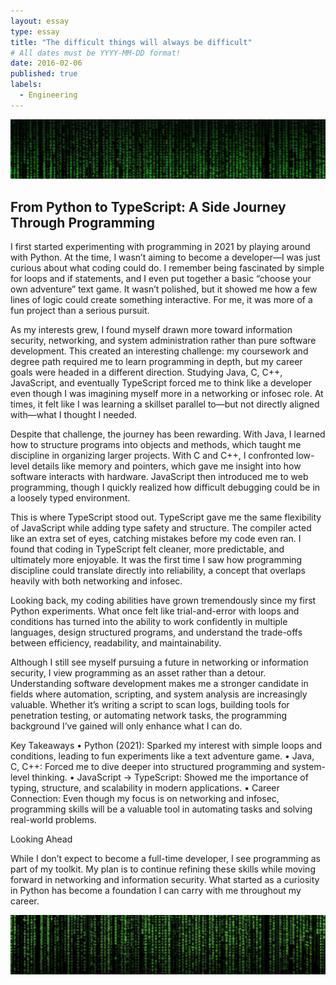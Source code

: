 ```yaml
---
layout: essay
type: essay
title: "The difficult things will always be difficult"
# All dates must be YYYY-MM-DD format!
date: 2016-02-06
published: true
labels:
  - Engineering
---
```



<img class="essay-header-img" src="../img/essays/matrix1.jpeg">


<div class="text-center">
  <h2>From Python to TypeScript: A Side Journey Through Programming</h2>
</div>

I first started experimenting with programming in 2021 by playing around with Python. At the time, I wasn’t aiming to become a developer—I was just curious about what coding could do. I remember being fascinated by simple for loops and if statements, and I even put together a basic “choose your own adventure” text game. It wasn’t polished, but it showed me how a few lines of logic could create something interactive. For me, it was more of a fun project than a serious pursuit.

As my interests grew, I found myself drawn more toward information security, networking, and system administration rather than pure software development. This created an interesting challenge: my coursework and degree path required me to learn programming in depth, but my career goals were headed in a different direction. Studying Java, C, C++, JavaScript, and eventually TypeScript forced me to think like a developer even though I was imagining myself more in a networking or infosec role. At times, it felt like I was learning a skillset parallel to—but not directly aligned with—what I thought I needed.

Despite that challenge, the journey has been rewarding. With Java, I learned how to structure programs into objects and methods, which taught me discipline in organizing larger projects. With C and C++, I confronted low-level details like memory and pointers, which gave me insight into how software interacts with hardware. JavaScript then introduced me to web programming, though I quickly realized how difficult debugging could be in a loosely typed environment.

This is where TypeScript stood out. TypeScript gave me the same flexibility of JavaScript while adding type safety and structure. The compiler acted like an extra set of eyes, catching mistakes before my code even ran. I found that coding in TypeScript felt cleaner, more predictable, and ultimately more enjoyable. It was the first time I saw how programming discipline could translate directly into reliability, a concept that overlaps heavily with both networking and infosec.

Looking back, my coding abilities have grown tremendously since my first Python experiments. What once felt like trial-and-error with loops and conditions has turned into the ability to work confidently in multiple languages, design structured programs, and understand the trade-offs between efficiency, readability, and maintainability.

Although I still see myself pursuing a future in networking or information security, I view programming as an asset rather than a detour. Understanding software development makes me a stronger candidate in fields where automation, scripting, and system analysis are increasingly valuable. Whether it’s writing a script to scan logs, building tools for penetration testing, or automating network tasks, the programming background I’ve gained will only enhance what I can do.

Key Takeaways
	•	Python (2021): Sparked my interest with simple loops and conditions, leading to fun experiments like a text adventure game.
	•	Java, C, C++: Forced me to dive deeper into structured programming and system-level thinking.
	•	JavaScript → TypeScript: Showed me the importance of typing, structure, and scalability in modern applications.
	•	Career Connection: Even though my focus is on networking and infosec, programming skills will be a valuable tool in automating tasks and solving real-world problems.

Looking Ahead

While I don’t expect to become a full-time developer, I see programming as part of my toolkit. My plan is to continue refining these skills while moving forward in networking and information security. What started as a curiosity in Python has become a foundation I can carry with me throughout my career.

<img class="essay-header-img" src="../img/essays/matrix2.jpeg">

